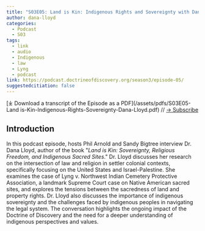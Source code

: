 ```yaml
---
title: "S03E05: Land is Kin: Indigenous Rights and Sovereignty with Dana Lloyd"
author: dana-lloyd
categories:
  - Podcast
  - S03
tags:
  - link
  - audio
  - Indigenous
  - law
  - Lyng
  - podcast
link: https://podcast.doctrineofdiscovery.org/season3/episode-05/
suggestedcitiation: false
---
```

<div id="buzzsprout-player-14036945"></div><script src="https://www.buzzsprout.com/1926214/14036945-s03e05-land-is-kin-indigenous-rights-and-sovereignty-with-dana-lloyd.js?container_id=buzzsprout-player-14036945&player=small" type="text/javascript" charset="utf-8"></script>

[⤓ Download a transcript of the Episode as a PDF](/assets/pdfs/S03E05-Land is-Kin-Indigenous-Rights-Sovereignty-Dana-Lloyd.pdf) // [→ Subscribe](/subscribe/)

## Introduction

In this podcast episode, hosts Phil Arnold and Sandy Bigtree interview Dr. Dana Lloyd, author of the book "*Land is Kin: Sovereignty, Religious Freedom, and Indigenous Sacred Sites*." Dr. Lloyd discusses her research on the intersection of law and religion in settler colonial contexts, specifically focusing on the United States and Israel-Palestine. She examines the case of Lyng v. Northwest Indian Cemetery Protective Association, a landmark Supreme Court case on Native American sacred sites, and explores the tensions between the sacredness of land and property rights. Dr. Lloyd also discusses the importance of indigenous sovereignty and the challenges faced by indigenous peoples in navigating the legal system. The conversation highlights the ongoing impact of the Doctrine of Discovery and the need for a deeper understanding of indigenous perspectives and values.
